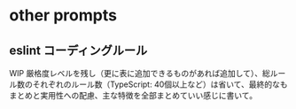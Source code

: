 # other prompts

## eslint コーディングルール

WIP
厳格度レベルを残し（更に表に追加できるものがあれば追加して）、総ルール数のそれぞれのルール数（TypeScript: 40個以上など）は省いて、最終的なもまとめと実用性への配慮、主な特徴を全部まとめていい感じに書いて。
